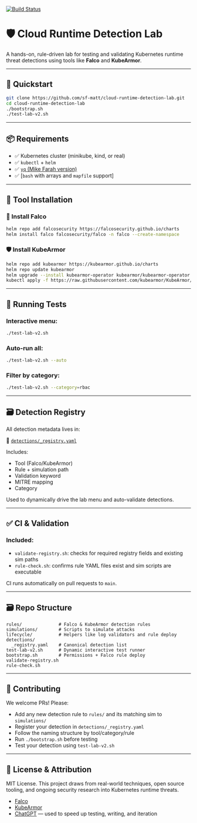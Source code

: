 [![Build Status](https://img.shields.io/badge/lab--status-active-brightgreen)](https://github.com/sf-matt/cloud-runtime-detection-lab)

# 🛡️ Cloud Runtime Detection Lab

A hands-on, rule-driven lab for testing and validating Kubernetes runtime threat detections using tools like **Falco** and **KubeArmor**.

---

## 🚀 Quickstart

```bash
git clone https://github.com/sf-matt/cloud-runtime-detection-lab.git
cd cloud-runtime-detection-lab
./bootstrap.sh
./test-lab-v2.sh
```

---

## 📦 Requirements

- ✅ Kubernetes cluster (minikube, kind, or real)
- ✅ `kubectl` + `helm`
- ✅ [`yq` (Mike Farah version)](https://github.com/mikefarah/yq)
- ✅ [`bash` with arrays and `mapfile` support]

---

## 🧰 Tool Installation

### 🐺 Install Falco

```bash
helm repo add falcosecurity https://falcosecurity.github.io/charts
helm install falco falcosecurity/falco -n falco --create-namespace
```

### 🛡️ Install KubeArmor

```bash
helm repo add kubearmor https://kubearmor.github.io/charts
helm repo update kubearmor
helm upgrade --install kubearmor-operator kubearmor/kubearmor-operator -n kubearmor --create-namespace
kubectl apply -f https://raw.githubusercontent.com/kubearmor/KubeArmor/main/pkg/KubeArmorOperator/config/samples/sample-config.yml
```

---

## 🧪 Running Tests

### Interactive menu:
```bash
./test-lab-v2.sh
```

### Auto-run all:
```bash
./test-lab-v2.sh --auto
```

### Filter by category:
```bash
./test-lab-v2.sh --category=rbac
```

---

## 🗃️ Detection Registry

All detection metadata lives in:

📄 [`detections/_registry.yaml`](./detections/_registry.yaml)

Includes:
- Tool (Falco/KubeArmor)
- Rule + simulation path
- Validation keyword
- MITRE mapping
- Category

Used to dynamically drive the lab menu and auto-validate detections.

---

## ✅ CI & Validation

### Included:
- `validate-registry.sh`: checks for required registry fields and existing sim paths
- `rule-check.sh`: confirms rule YAML files exist and sim scripts are executable

CI runs automatically on pull requests to `main`.

---

## 🗃️ Repo Structure

```
rules/              # Falco & KubeArmor detection rules
simulations/        # Scripts to simulate attacks
lifecycle/          # Helpers like log validators and rule deploy
detections/
  _registry.yaml    # Canonical detection list
test-lab-v2.sh      # Dynamic interactive test runner
bootstrap.sh        # Permissions + Falco rule deploy
validate-registry.sh
rule-check.sh
```

---

## 🤝 Contributing

We welcome PRs! Please:

- Add any new detection rule to `rules/` and its matching sim to `simulations/`
- Register your detection in `detections/_registry.yaml`
- Follow the naming structure by tool/category/rule
- Run `./bootstrap.sh` before testing
- Test your detection using `test-lab-v2.sh`

---

## 💬 License & Attribution

MIT License. This project draws from real-world techniques, open source tooling, and ongoing security research into Kubernetes runtime threats.

- [Falco](https://falco.org/)
- [KubeArmor](https://github.com/kubearmor/KubeArmor)
- [ChatGPT](https://openai.com/chatgpt) — used to speed up testing, writing, and iteration
